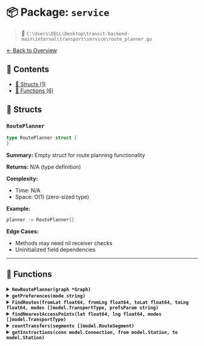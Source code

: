 # 📦 Package: `service`

> 📍 `C:\Users\DELL\Desktop\transit-backend-main\internal\transport\service\route_planner.go`

[← Back to Overview](../README.md)

## 📑 Contents

- [🧱 Structs (1)](#-structs)
- [🔧 Functions (6)](#-functions)

## 🧱 Structs

### `RoutePlanner`

```go
type RoutePlanner struct {
}
```

**Summary:** Empty struct for route planning functionality

**Returns:** N/A (type definition)

**Complexity:**
- Time: N/A
- Space: O(1) (zero-sized type)

**Example:**
```go
planner := RoutePlanner{}
```

**Edge Cases:**
- Methods may need nil receiver checks
- Uninitialized field dependencies


---

## 🔧 Functions

<details>
<summary><b><code>NewRoutePlanner(graph *Graph)</code></b></summary>

**Summary:** Creates a new RoutePlanner instance with a given graph

**Parameters:**
- `graph` (*Graph): Graph structure representing the transport network

**Returns:** Pointer to a new RoutePlanner instance

**Complexity:**
- Time: O(1)
- Space: O(1)

**Example:**
```go
planner := NewRoutePlanner(myGraph)
```

**Edge Cases:**
- Nil graph input may cause initialization issues


</details>

<details>
<summary><b><code>getPreferences(mode string)</code></b></summary>

**Summary:** Retrieves transport preferences for a given mode

**Parameters:**
- `mode` (string): Transport mode (e.g., 'walking', 'driving')

**Returns:** TransportPreferences struct containing mode-specific settings

**Complexity:**
- Time: O(1)
- Space: O(1)

**Example:**
```go
prefs := planner.getPreferences('biking')
```

**Edge Cases:**
- Unsupported mode string may return default preferences


</details>

<details>
<summary><b><code>FindRoutes(fromLat float64, fromLng float64, toLat float64, toLng float64, modes []model.TransportType, prefsParam string)</code></b></summary>

**Summary:** Finds route options between two geographic points

**Parameters:**
- `fromLat` (float64): Origin latitude
- `fromLng` (float64): Origin longitude
- `toLat` (float64): Destination latitude
- `toLng` (float64): Destination longitude
- `modes` ([]model.TransportType): Allowed transport types
- `prefsParam` (string): Preference configuration identifier

**Returns:** Slice of RouteOption structs and potential error

**Complexity:**
- Time: O(E + V log V) where V=vertices, E=edges (Dijkstra's)
- Space: O(V) for priority queue storage

**Example:**
```go
routes, err := planner.FindRoutes(40.7, -74.0, 34.0, -118.0, []model.TransportType{model.BUS, model.TRAIN}, 'fastest')
```

**Edge Cases:**
- Invalid coordinates
- No available routes between points
- Empty transport modes slice


</details>

<details>
<summary><b><code>findNearestAccessPoints(lat float64, lng float64, modes []model.TransportType)</code></b></summary>

**Summary:** Finds nearest transport access points to a location

**Parameters:**
- `lat` (float64): Target latitude
- `lng` (float64): Target longitude
- `modes` ([]model.TransportType): Transport types to consider

**Returns:** Slice of Connection structs representing nearby access points

**Complexity:**
- Time: O(n) where n=number of candidate points
- Space: O(k) where k=number of returned connections

**Example:**
```go
connections := planner.findNearestAccessPoints(51.5, -0.1, []model.TransportType{model.TUBE})
```

**Edge Cases:**
- Location far from any transport nodes
- Empty modes list
- Invalid coordinates


</details>

<details>
<summary><b><code>countTransfers(segments []model.RouteSegment)</code></b></summary>

**Summary:** Counts the number of transfers in a route

**Parameters:**
- `segments` ([]model.RouteSegment): List of route segments to analyze

**Returns:** Number of transfers as int

**Complexity:**
- Time: O(n)
- Space: O(1)

**Example:**
```go
transfers := planner.countTransfers(segments) // returns 2
```

**Edge Cases:**
- Empty segments list returns 0
- Direct route with no transfers returns 0


</details>

<details>
<summary><b><code>getInstructions(conn model.Connection, from model.Station, to model.Station)</code></b></summary>

**Summary:** Generates navigation instructions for a connection

**Parameters:**
- `conn` (model.Connection): Connection details
- `from` (model.Station): Starting station
- `to` (model.Station): Destination station

**Returns:** Formatted instructions as string

**Complexity:**
- Time: O(1)
- Space: O(1)

**Example:**
```go
instructions := planner.getInstructions(conn, from, to) // returns 'Take line A to X, transfer to line B'
```

**Edge Cases:**
- Invalid connection returns empty string
- Same from/to station returns 'Already at destination'


</details>

